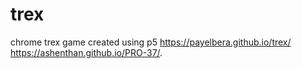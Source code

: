 # trex
chrome trex game created using p5
https://payelbera.github.io/trex/
 https://ashenthan.github.io/PRO-37/.
